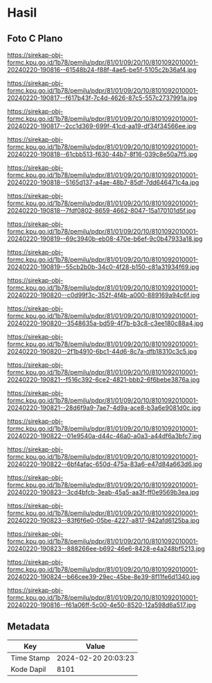 # Hasil

## Foto C Plano

https://sirekap-obj-formc.kpu.go.id/1b78/pemilu/pdpr/81/01/09/20/10/8101092010001-20240220-190816--61548b24-f88f-4ae5-be5f-5105c2b36af4.jpg

https://sirekap-obj-formc.kpu.go.id/1b78/pemilu/pdpr/81/01/09/20/10/8101092010001-20240220-190817--f617b43f-7c4d-4626-87c5-557c2737991a.jpg

https://sirekap-obj-formc.kpu.go.id/1b78/pemilu/pdpr/81/01/09/20/10/8101092010001-20240220-190817--2cc1d369-699f-41cd-aa19-df34f34566ee.jpg

https://sirekap-obj-formc.kpu.go.id/1b78/pemilu/pdpr/81/01/09/20/10/8101092010001-20240220-190818--61cbb513-f630-44b7-8f16-039c8e50a7f5.jpg

https://sirekap-obj-formc.kpu.go.id/1b78/pemilu/pdpr/81/01/09/20/10/8101092010001-20240220-190818--5165d137-a4ae-48b7-85df-7dd646471c4a.jpg

https://sirekap-obj-formc.kpu.go.id/1b78/pemilu/pdpr/81/01/09/20/10/8101092010001-20240220-190818--7fdf0802-8659-4662-8047-15a170101d5f.jpg

https://sirekap-obj-formc.kpu.go.id/1b78/pemilu/pdpr/81/01/09/20/10/8101092010001-20240220-190819--69c3940b-eb08-470e-b6ef-9c0b47933a18.jpg

https://sirekap-obj-formc.kpu.go.id/1b78/pemilu/pdpr/81/01/09/20/10/8101092010001-20240220-190819--55cb2b0b-34c0-4f28-b150-c81a31934f69.jpg

https://sirekap-obj-formc.kpu.go.id/1b78/pemilu/pdpr/81/01/09/20/10/8101092010001-20240220-190820--c0d99f3c-352f-4f4b-a000-889169a94c6f.jpg

https://sirekap-obj-formc.kpu.go.id/1b78/pemilu/pdpr/81/01/09/20/10/8101092010001-20240220-190820--3548635a-bd59-4f7b-b3c8-c3ee180c88a4.jpg

https://sirekap-obj-formc.kpu.go.id/1b78/pemilu/pdpr/81/01/09/20/10/8101092010001-20240220-190820--2f1b4910-6bc1-44d6-8c7a-dfb18310c3c5.jpg

https://sirekap-obj-formc.kpu.go.id/1b78/pemilu/pdpr/81/01/09/20/10/8101092010001-20240220-190821--f516c392-6ce2-4821-bbb2-6f6bebe3876a.jpg

https://sirekap-obj-formc.kpu.go.id/1b78/pemilu/pdpr/81/01/09/20/10/8101092010001-20240220-190821--28d6f9a9-7ae7-4d9a-ace8-b3a6e9081d0c.jpg

https://sirekap-obj-formc.kpu.go.id/1b78/pemilu/pdpr/81/01/09/20/10/8101092010001-20240220-190822--01e9540a-d44c-46a0-a0a3-a44df6a3bfc7.jpg

https://sirekap-obj-formc.kpu.go.id/1b78/pemilu/pdpr/81/01/09/20/10/8101092010001-20240220-190822--6bf4afac-650d-475a-83a6-e47d84a663d6.jpg

https://sirekap-obj-formc.kpu.go.id/1b78/pemilu/pdpr/81/01/09/20/10/8101092010001-20240220-190823--3cd4bfcb-3eab-45a5-aa3f-ff0e9569b3ea.jpg

https://sirekap-obj-formc.kpu.go.id/1b78/pemilu/pdpr/81/01/09/20/10/8101092010001-20240220-190823--83f6f6e0-05be-4227-a817-942afd6125ba.jpg

https://sirekap-obj-formc.kpu.go.id/1b78/pemilu/pdpr/81/01/09/20/10/8101092010001-20240220-190823--888266ee-b692-46e6-8428-e4a248bf5213.jpg

https://sirekap-obj-formc.kpu.go.id/1b78/pemilu/pdpr/81/01/09/20/10/8101092010001-20240220-190824--b66cee39-29ec-45be-8e39-8f11fe6d1340.jpg

https://sirekap-obj-formc.kpu.go.id/1b78/pemilu/pdpr/81/01/09/20/10/8101092010001-20240220-190816--f61a06ff-5c00-4e50-8520-12a598d6a517.jpg


## Metadata

| Key        | Value               |
| ---------- | ------------------- |
| Time Stamp | 2024-02-20 20:03:23 |
| Kode Dapil | 8101                |



